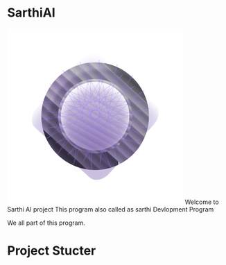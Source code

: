 # SarthiAI
![alt text](pixel@2x.png)
Welcome to Sarthi AI project This program also called as sarthi Devlopment Program

We all part of this program. 



# Project Stucter
